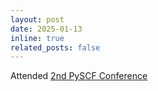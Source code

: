 ```yaml
---
layout: post
date: 2025-01-13
inline: true
related_posts: false
---
```


Attended [2nd PySCF Conference](https://sites.google.com/view/2nd-pyscf-conference)
